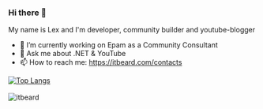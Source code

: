 ### Hi there 👋 
My name is Lex and I'm developer, community builder and youtube-blogger 

- 🔭 I’m currently working on Epam as a Community Consultant
- 💬 Ask me about .NET & YouTube
- 📫 How to reach me: https://itbeard.com/contacts

[![Top Langs](https://github-readme-stats.vercel.app/api/top-langs/?username=itbeard&hide=html&layout=compact)](https://github.com/itbeard)
<br/><br/>
<img align="left" src="https://komarev.com/ghpvc/?username=itbeard&label=Profile%20Views%20&color=AC1F21&style=flat-square" alt="itbeard" />
